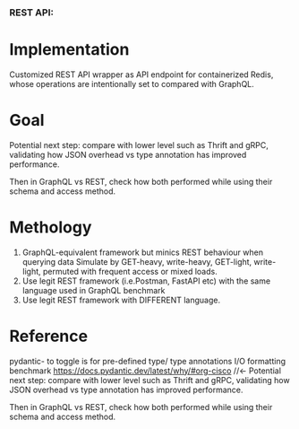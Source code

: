 ### REST API: 
# Implementation

Customized REST API wrapper as API endpoint for containerized Redis, whose operations are intentionally set to compared with GraphQL. 



# Goal
Potential next step: compare with lower level such as Thrift and gRPC, validating how 
JSON overhead vs type annotation has improved performance.

Then in GraphQL vs REST, check how both performed while using their schema and access method.

# Methology
1. GraphQL-equivalent framework but minics REST behaviour when querying data
Simulate by  GET-heavy, write-heavy, GET-light, write-light, permuted with frequent access or mixed loads.
2. Use legit REST framework (i.e.Postman, FastAPI etc) with the same language used in GraphQL benchmark
3. Use legit REST framework with DIFFERENT language. 

# Reference
pydantic- to toggle is for pre-defined type/  type annotations I/O formatting benchmark 
https://docs.pydantic.dev/latest/why/#org-cisco //<- Potential next step: compare with lower level such as Thrift and gRPC, validating how 
JSON overhead vs type annotation has improved performance.

Then in GraphQL vs REST, check how both performed while using their schema and access method.